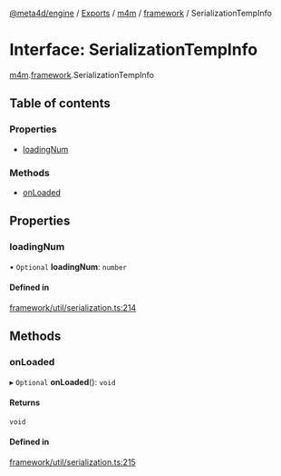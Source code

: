 [@meta4d/engine](../README.md) / [Exports](../modules.md) / [m4m](../modules/m4m.md) / [framework](../modules/m4m.framework.md) / SerializationTempInfo

# Interface: SerializationTempInfo

[m4m](../modules/m4m.md).[framework](../modules/m4m.framework.md).SerializationTempInfo

## Table of contents

### Properties

- [loadingNum](m4m.framework.SerializationTempInfo.md#loadingnum)

### Methods

- [onLoaded](m4m.framework.SerializationTempInfo.md#onloaded)

## Properties

### loadingNum

• `Optional` **loadingNum**: `number`

#### Defined in

[framework/util/serialization.ts:214](https://github.com/meta4d-me/meta4d-engine/blob/cf6bfe6/src/framework/util/serialization.ts#L214)

## Methods

### onLoaded

▸ `Optional` **onLoaded**(): `void`

#### Returns

`void`

#### Defined in

[framework/util/serialization.ts:215](https://github.com/meta4d-me/meta4d-engine/blob/cf6bfe6/src/framework/util/serialization.ts#L215)
